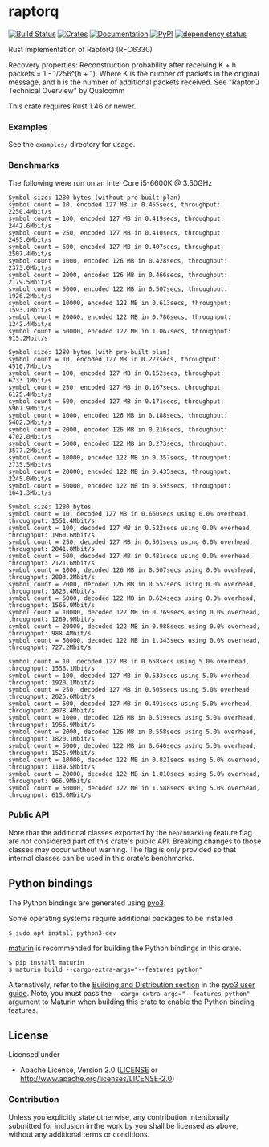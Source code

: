 # raptorq
[![Build Status](https://travis-ci.com/cberner/raptorq.svg?branch=master)](https://travis-ci.com/cberner/raptorq)
[![Crates](https://img.shields.io/crates/v/raptorq.svg)](https://crates.io/crates/raptorq)
[![Documentation](https://docs.rs/raptorq/badge.svg)](https://docs.rs/raptorq)
[![PyPI](https://img.shields.io/pypi/v/raptorq.svg)](https://pypi.org/project/raptorq/)
[![dependency status](https://deps.rs/repo/github/cberner/raptorq/status.svg)](https://deps.rs/repo/github/cberner/raptorq)

Rust implementation of RaptorQ (RFC6330)

Recovery properties:
Reconstruction probability after receiving K + h packets = 1 - 1/256^(h + 1). Where K is the number of packets in the
original message, and h is the number of additional packets received.
See "RaptorQ Technical Overview" by Qualcomm

This crate requires Rust 1.46 or newer.

### Examples
See the `examples/` directory for usage.

### Benchmarks

The following were run on an Intel Core i5-6600K @ 3.50GHz

```
Symbol size: 1280 bytes (without pre-built plan)
symbol count = 10, encoded 127 MB in 0.455secs, throughput: 2250.4Mbit/s
symbol count = 100, encoded 127 MB in 0.419secs, throughput: 2442.6Mbit/s
symbol count = 250, encoded 127 MB in 0.410secs, throughput: 2495.0Mbit/s
symbol count = 500, encoded 127 MB in 0.407secs, throughput: 2507.4Mbit/s
symbol count = 1000, encoded 126 MB in 0.428secs, throughput: 2373.0Mbit/s
symbol count = 2000, encoded 126 MB in 0.466secs, throughput: 2179.5Mbit/s
symbol count = 5000, encoded 122 MB in 0.507secs, throughput: 1926.2Mbit/s
symbol count = 10000, encoded 122 MB in 0.613secs, throughput: 1593.1Mbit/s
symbol count = 20000, encoded 122 MB in 0.786secs, throughput: 1242.4Mbit/s
symbol count = 50000, encoded 122 MB in 1.067secs, throughput: 915.2Mbit/s

Symbol size: 1280 bytes (with pre-built plan)
symbol count = 10, encoded 127 MB in 0.227secs, throughput: 4510.7Mbit/s
symbol count = 100, encoded 127 MB in 0.152secs, throughput: 6733.1Mbit/s
symbol count = 250, encoded 127 MB in 0.167secs, throughput: 6125.4Mbit/s
symbol count = 500, encoded 127 MB in 0.171secs, throughput: 5967.9Mbit/s
symbol count = 1000, encoded 126 MB in 0.188secs, throughput: 5402.3Mbit/s
symbol count = 2000, encoded 126 MB in 0.216secs, throughput: 4702.0Mbit/s
symbol count = 5000, encoded 122 MB in 0.273secs, throughput: 3577.2Mbit/s
symbol count = 10000, encoded 122 MB in 0.357secs, throughput: 2735.5Mbit/s
symbol count = 20000, encoded 122 MB in 0.435secs, throughput: 2245.0Mbit/s
symbol count = 50000, encoded 122 MB in 0.595secs, throughput: 1641.3Mbit/s

Symbol size: 1280 bytes
symbol count = 10, decoded 127 MB in 0.660secs using 0.0% overhead, throughput: 1551.4Mbit/s
symbol count = 100, decoded 127 MB in 0.522secs using 0.0% overhead, throughput: 1960.6Mbit/s
symbol count = 250, decoded 127 MB in 0.501secs using 0.0% overhead, throughput: 2041.8Mbit/s
symbol count = 500, decoded 127 MB in 0.481secs using 0.0% overhead, throughput: 2121.6Mbit/s
symbol count = 1000, decoded 126 MB in 0.507secs using 0.0% overhead, throughput: 2003.2Mbit/s
symbol count = 2000, decoded 126 MB in 0.557secs using 0.0% overhead, throughput: 1823.4Mbit/s
symbol count = 5000, decoded 122 MB in 0.624secs using 0.0% overhead, throughput: 1565.0Mbit/s
symbol count = 10000, decoded 122 MB in 0.769secs using 0.0% overhead, throughput: 1269.9Mbit/s
symbol count = 20000, decoded 122 MB in 0.988secs using 0.0% overhead, throughput: 988.4Mbit/s
symbol count = 50000, decoded 122 MB in 1.343secs using 0.0% overhead, throughput: 727.2Mbit/s

symbol count = 10, decoded 127 MB in 0.658secs using 5.0% overhead, throughput: 1556.1Mbit/s
symbol count = 100, decoded 127 MB in 0.533secs using 5.0% overhead, throughput: 1920.1Mbit/s
symbol count = 250, decoded 127 MB in 0.505secs using 5.0% overhead, throughput: 2025.6Mbit/s
symbol count = 500, decoded 127 MB in 0.491secs using 5.0% overhead, throughput: 2078.4Mbit/s
symbol count = 1000, decoded 126 MB in 0.519secs using 5.0% overhead, throughput: 1956.9Mbit/s
symbol count = 2000, decoded 126 MB in 0.558secs using 5.0% overhead, throughput: 1820.1Mbit/s
symbol count = 5000, decoded 122 MB in 0.640secs using 5.0% overhead, throughput: 1525.9Mbit/s
symbol count = 10000, decoded 122 MB in 0.821secs using 5.0% overhead, throughput: 1189.5Mbit/s
symbol count = 20000, decoded 122 MB in 1.010secs using 5.0% overhead, throughput: 966.9Mbit/s
symbol count = 50000, decoded 122 MB in 1.588secs using 5.0% overhead, throughput: 615.0Mbit/s
```

### Public API
Note that the additional classes exported by the `benchmarking` feature flag are not considered part of this
crate's public API. Breaking changes to those classes may occur without warning. The flag is only provided
so that internal classes can be used in this crate's benchmarks.

## Python bindings

The Python bindings are generated using [pyo3](https://github.com/PyO3/pyo3). 

Some operating systems require additional packages to be installed.
```
$ sudo apt install python3-dev
```

[maturin](https://github.com/PyO3/maturin) is recommended for building the Python bindings in this crate.
```
$ pip install maturin
$ maturin build --cargo-extra-args="--features python"
```

Alternatively, refer to the [Building and Distribution section](https://pyo3.rs/v0.8.5/building_and_distribution.html) in the [pyo3 user guide](https://pyo3.rs/v0.8.5/).
Note, you must pass the `--cargo-extra-args="--features python"` argument to Maturin when building this crate
to enable the Python binding features.

## License

Licensed under

 * Apache License, Version 2.0 ([LICENSE](LICENSE) or http://www.apache.org/licenses/LICENSE-2.0)

### Contribution

Unless you explicitly state otherwise, any contribution intentionally submitted
for inclusion in the work by you shall be licensed as above, without any
additional terms or conditions.
